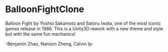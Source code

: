 # BalloonFightClone
Balloon Fight by Yoshio Sakamoto and Satoru Iwata, one of the most iconic games release in 1986. This is a Unity3D rework with a new theme and style but with the same fun mechanics!

-Benjamin Zhao, Nanson Zheng, Calvin Ip-